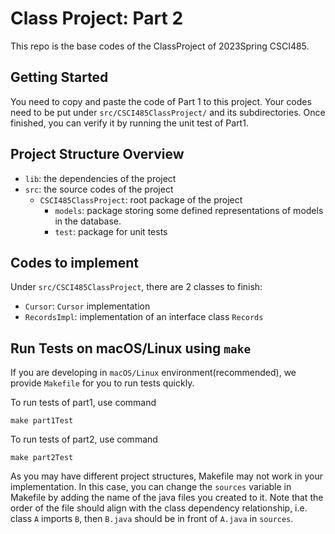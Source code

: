 # Class Project: Part 2

This repo is the base codes of the ClassProject of 2023Spring CSCI485.

## Getting Started
You need to copy and paste the code of Part 1 to this project. 
Your codes need to be put under `src/CSCI485ClassProject/` and its subdirectories. 
Once finished, you can verify it by running the unit test of Part1.

## Project Structure Overview

- `lib`: the dependencies of the project
- `src`: the source codes of the project
  - `CSCI485ClassProject`: root package of the project
    - `models`: package storing some defined representations of models in the database.
    - `test`: package for unit tests
    
## Codes to implement
Under `src/CSCI485ClassProject`, there are 2 classes to finish:
- `Cursor`: `Cursor` implementation
- `RecordsImpl`: implementation of an interface class `Records`

## Run Tests on macOS/Linux using `make`

If you are developing in `macOS/Linux` environment(recommended), we provide `Makefile` for you to run tests quickly.

To run tests of part1, use command
```shell
make part1Test
```

To run tests of part2, use command
```shell
make part2Test
```

As you may have different project structures, Makefile may not work in your implementation. In this case, you can change the `sources` variable in Makefile by adding the name of the java files you created to it.
Note that the order of the file should align with the class dependency relationship, i.e. class `A` imports `B`, then `B.java` should be in front of `A.java` in `sources`.